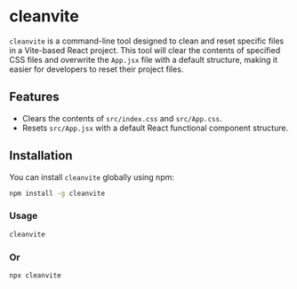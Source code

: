 # cleanvite

`cleanvite` is a command-line tool designed to clean and reset specific files in a Vite-based React project. This tool will clear the contents of specified CSS files and overwrite the `App.jsx` file with a default structure, making it easier for developers to reset their project files.

## Features

- Clears the contents of `src/index.css` and `src/App.css`.
- Resets `src/App.jsx` with a default React functional component structure.

## Installation

You can install `cleanvite` globally using npm:

```bash
npm install -g cleanvite
```

### Usage
```bash
cleanvite
```
### Or

```bash
npx cleanvite
```